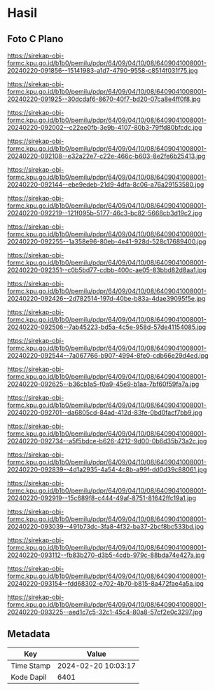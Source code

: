 # Hasil

## Foto C Plano

https://sirekap-obj-formc.kpu.go.id/b1b0/pemilu/pdpr/64/09/04/10/08/6409041008001-20240220-091856--15141983-a1d7-4790-9558-c8514f031f75.jpg

https://sirekap-obj-formc.kpu.go.id/b1b0/pemilu/pdpr/64/09/04/10/08/6409041008001-20240220-091925--30dcdaf6-8670-40f7-bd20-07ca8e4ff0f8.jpg

https://sirekap-obj-formc.kpu.go.id/b1b0/pemilu/pdpr/64/09/04/10/08/6409041008001-20240220-092002--c22ee0fb-3e9b-4107-80b3-79ffd80bfcdc.jpg

https://sirekap-obj-formc.kpu.go.id/b1b0/pemilu/pdpr/64/09/04/10/08/6409041008001-20240220-092108--e32a22e7-c22e-466c-b603-8e2fe6b25413.jpg

https://sirekap-obj-formc.kpu.go.id/b1b0/pemilu/pdpr/64/09/04/10/08/6409041008001-20240220-092144--ebe9edeb-21d9-4dfa-8c06-a76a29153580.jpg

https://sirekap-obj-formc.kpu.go.id/b1b0/pemilu/pdpr/64/09/04/10/08/6409041008001-20240220-092219--121f095b-5177-46c3-bc82-5668cb3d19c2.jpg

https://sirekap-obj-formc.kpu.go.id/b1b0/pemilu/pdpr/64/09/04/10/08/6409041008001-20240220-092255--1a358e96-80eb-4e41-928d-528c17689400.jpg

https://sirekap-obj-formc.kpu.go.id/b1b0/pemilu/pdpr/64/09/04/10/08/6409041008001-20240220-092351--c0b5bd77-cdbb-400c-ae05-83bbd82d8aa1.jpg

https://sirekap-obj-formc.kpu.go.id/b1b0/pemilu/pdpr/64/09/04/10/08/6409041008001-20240220-092426--2d782514-197d-40be-b83a-4dae39095f5e.jpg

https://sirekap-obj-formc.kpu.go.id/b1b0/pemilu/pdpr/64/09/04/10/08/6409041008001-20240220-092506--7ab45223-bd5a-4c5e-958d-57de41154085.jpg

https://sirekap-obj-formc.kpu.go.id/b1b0/pemilu/pdpr/64/09/04/10/08/6409041008001-20240220-092544--7a067766-b907-4994-8fe0-cdb66e29d4ed.jpg

https://sirekap-obj-formc.kpu.go.id/b1b0/pemilu/pdpr/64/09/04/10/08/6409041008001-20240220-092625--b36cb1a5-f0a9-45e9-b1aa-7bf60f59fa7a.jpg

https://sirekap-obj-formc.kpu.go.id/b1b0/pemilu/pdpr/64/09/04/10/08/6409041008001-20240220-092701--da6805cd-84ad-412d-83fe-0bd0facf7bb9.jpg

https://sirekap-obj-formc.kpu.go.id/b1b0/pemilu/pdpr/64/09/04/10/08/6409041008001-20240220-092734--a5f5bdce-b626-4212-9d00-0b6d35b73a2c.jpg

https://sirekap-obj-formc.kpu.go.id/b1b0/pemilu/pdpr/64/09/04/10/08/6409041008001-20240220-092839--4d1a2935-4a54-4c8b-a99f-dd0d39c88061.jpg

https://sirekap-obj-formc.kpu.go.id/b1b0/pemilu/pdpr/64/09/04/10/08/6409041008001-20240220-092919--15c689f8-c444-49af-8751-81642ffc19a1.jpg

https://sirekap-obj-formc.kpu.go.id/b1b0/pemilu/pdpr/64/09/04/10/08/6409041008001-20240220-093039--491b73dc-3fa8-4f32-ba37-2bcf8bc533bd.jpg

https://sirekap-obj-formc.kpu.go.id/b1b0/pemilu/pdpr/64/09/04/10/08/6409041008001-20240220-093112--fb83b270-d3b5-4cdb-979c-88bda74e427a.jpg

https://sirekap-obj-formc.kpu.go.id/b1b0/pemilu/pdpr/64/09/04/10/08/6409041008001-20240220-093154--fdd68302-e702-4b70-b815-8a472fae4a5a.jpg

https://sirekap-obj-formc.kpu.go.id/b1b0/pemilu/pdpr/64/09/04/10/08/6409041008001-20240220-093225--aed1c7c5-32c1-45c4-80a8-57cf2e0c3297.jpg


## Metadata

| Key        | Value               |
| ---------- | ------------------- |
| Time Stamp | 2024-02-20 10:03:17 |
| Kode Dapil | 6401                |



